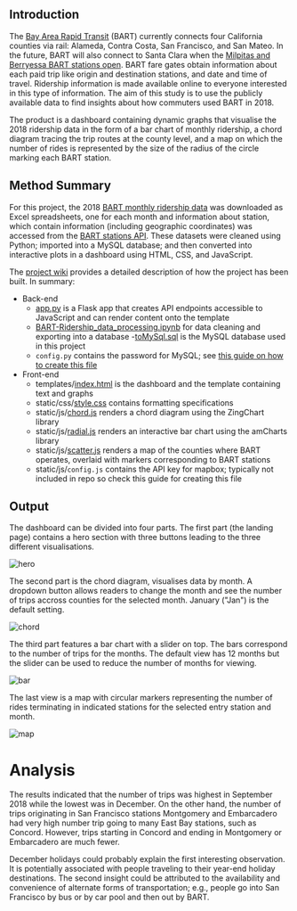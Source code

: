 ## Introduction
The [Bay Area Rapid Transit](https://www.bart.gov/) (BART) currently connects four California counties via rail: Alameda, Contra Costa, San Francisco, and San Mateo. In the future, BART will also connect to Santa Clara when the [Milpitas and Berryessa BART stations open](https://www.mercurynews.com/2018/06/11/bart-to-milpitas-berryessa-may-not-happen-until-late-2019/). BART fare gates obtain information about each paid trip like origin and destination stations, and date and time of travel. Ridership information is made available online to everyone interested in this type of information. The aim of this study is to use the publicly available data to find insights about how commuters used BART in 2018.

The product is a dashboard containing dynamic graphs that visualise the 2018 ridership data in the form of a bar chart of monthly ridership, a chord diagram tracing the trip routes at the county level, and a map on which the number of rides is represented by the size of the radius of the circle marking each BART station. 

## Method Summary
For this project, the 2018 [BART monthly ridership data](https://www.bart.gov/about/reports/ridership) was downloaded as Excel spreadsheets, one for each month and information about station, which contain information (including geographic coordinates) was accessed from the [BART stations API](https://api.bart.gov/api/stn.aspx?cmd=stns&key=MW9S-E7SL-26DU-VV8V&json=y). These datasets were cleaned using Python; imported into a MySQL database; and then converted into interactive plots in a dashboard using HTML, CSS, and JavaScript.

The [project wiki](https://github.com/ryanloney/BART-ridership/wiki) provides a detailed description of how the project has been built. In summary:
- Back-end
    - [app.py](https://github.com/ryanloney/BART-ridership/blob/master/app.py) is a Flask app that creates API endpoints accessible to JavaScript and can render content onto the template
    - [BART-Ridership_data_processing.ipynb](https://github.com/ryanloney/BART-ridership/blob/master/BART-Ridership_data_processing.ipynb) for data cleaning and exporting into a database
    -[toMySql.sql](https://github.com/ryanloney/BART-ridership/blob/master/toMySql.sql) is the MySQL database used in this project
    - `config.py` contains the password for MySQL; see [this guide on how to create this file](https://github.com/ryanloney/BART-ridership/wiki/2.-Data-loading-onto-a-database)
- Front-end
    - templates/[index.html](https://github.com/ryanloney/BART-ridership/blob/master/templates/index.html) is the dashboard and the template containing text and graphs
    - static/css/[style.css](https://github.com/ryanloney/BART-ridership/blob/master/static/css/style.css) contains formatting specifications
    - static/js/[chord.js](https://github.com/ryanloney/BART-ridership/blob/master/static/js/chord.js) renders a chord diagram using the ZingChart library
    - static/js/[radial.js](https://github.com/ryanloney/BART-ridership/blob/master/static/js/radial.js) renders an interactive bar chart using the amCharts library
    - static/js/[scatter.js](https://github.com/ryanloney/BART-ridership/blob/master/static/js/scatter.js) renders a map of the counties where BART operates, overlaid with markers corresponding to BART stations
    - static/js/`config.js` contains the API key for mapbox; typically not included in repo so check this guide for creating this file

## Output
The dashboard can be divided into four parts. The first part (the landing page) contains a hero section with three buttons leading to the three different visualisations.

![hero](https://github.com/ryanloney/BART-ridership/blob/master/static/img/hero_section.png)

The second part is the chord diagram, visualises data by month. A dropdown button allows readers to change the month and see the number of trips accross counties for the selected month. January ("Jan") is the default setting.

![chord](https://github.com/ryanloney/BART-ridership/blob/master/static/img/BART-chord.png)

The third part features a bar chart with a slider on top. The bars correspond to the number of trips for the months. The default view has 12 months but the slider can be used to reduce the number of months for viewing.

![bar](https://github.com/ryanloney/BART-ridership/blob/master/static/img/BART-bar.png)

The last view is a map with circular markers representing the number of rides terminating in indicated stations for the selected entry station and month.

![map](https://github.com/ryanloney/BART-ridership/blob/master/static/img/BART-map.png)

# Analysis
The results indicated that the number of trips was highest in September 2018 while the lowest was in December. On the other hand, the number of trips originating in San Francisco stations Montgomery and Embarcadero had very high number trip going to many East Bay stations, such as Concord. However, trips starting in Concord and ending in Montgomery or Embarcadero are much fewer. 

December holidays could probably explain the first interesting observation. It is potentially associated with people traveling to their year-end holiday destinations. The second insight could be attributed to the availability and convenience of alternate forms of transportation; e.g., people go into San Francisco by bus or by car pool and then out by BART.